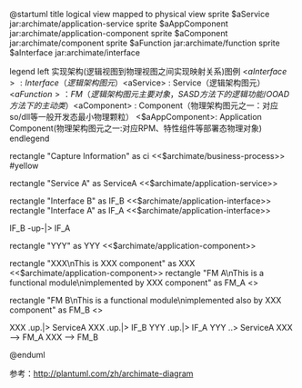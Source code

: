 @startuml
title logical view mapped to physical view
sprite $aService jar:archimate/application-service
sprite $aAppComponent jar:archimate/application-component
sprite $aComponent jar:archimate/component
sprite $aFunction jar:archimate/function
sprite $aInterface jar:archimate/interface

legend left
实现架构(逻辑视图到物理视图之间实现映射关系)图例
<$aInterface> : Interface（逻辑架构图元）
<$aService> : Service（逻辑架构图元）
<$aFunction>：FM（逻辑架构图元主要对象，SASD方法下的逻辑功能/OOAD方法下的主动类）
<$aComponent> : Component（物理架构图元之一：对应so/dll等一般开发态最小物理颗粒）
<$aAppComponent>: Application Component(物理架构图元之一:对应RPM、特性组件等部署态物理对象)
endlegend

rectangle "Capture Information" as ci <<$archimate/business-process>> #yellow

rectangle "Service A" as ServiceA <<$archimate/application-service>>

rectangle "Interface B" as IF_B <<$archimate/application-interface>>
rectangle "Interface A" as IF_A <<$archimate/application-interface>>

IF_B -up-|> IF_A

rectangle "YYY" as YYY <<$archimate/application-component>>

rectangle "XXX\nThis is XXX component" as XXX <<$archimate/application-component>>
rectangle "FM A\nThis is a functional module\nimplemented by XXX component" as FM_A <<FM>>

rectangle "FM B\nThis is a functional module\nimplemented also by XXX component" as FM_B <<FM>>

XXX .up.|> ServiceA
XXX .up.|> IF_B
YYY .up.|> IF_A
YYY ..> ServiceA
XXX --> FM_A
XXX --> FM_B

@enduml


参考：http://plantuml.com/zh/archimate-diagram